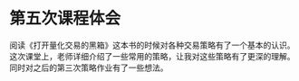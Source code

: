 # 第五次课程体会
阅读《打开量化交易的黑箱》这本书的时候对各种交易策略有了一个基本的认识。这次课堂上，老师详细介绍了一些常用的策略，让我对这些策略有了更深的理解。同时对之后的第三次策略作业有了一些想法。
